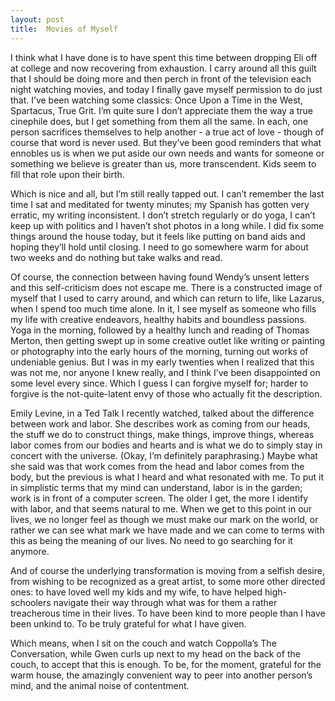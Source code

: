```yaml
---
layout: post
title:  Movies of Myself
---
```

I think what I have done is to have spent this time between dropping Eli off at college and now recovering from exhaustion. I carry around all this guilt that I should be doing more and then perch in front of the television each night watching movies, and today I finally gave myself permission to do just that. I’ve been watching some classics: Once Upon a Time in the West, Spartacus, True Grit. I’m quite sure I don’t appreciate them the way a true cinephile does, but I get something from them all the same. In each, one person sacrifices themselves to help another - a true act of love - though of course that word is never used. But they’ve been good reminders that what ennobles us is when we put aside our own needs and wants for someone or something we believe is greater than us, more transcendent. Kids seem to fill that role upon their birth.

Which is nice and all, but I’m still really tapped out. I can’t remember the last time I sat and meditated for twenty minutes; my Spanish has gotten very erratic, my writing inconsistent. I don’t stretch regularly or do yoga, I can’t keep up with politics and I haven’t shot photos in a long while. I did fix some things around the house today, but it feels like putting on band aids and hoping they’ll hold until closing. I need to go somewhere warm for about two weeks and do nothing but take walks and read. 

Of course, the connection between having found Wendy’s unsent letters and this self-criticism does not escape me. There is a constructed image of myself that I used to carry around, and which can return to life, like Lazarus, when I spend too much time alone. In it, I see myself as someone who fills my life with creative endeavors, healthy habits and boundless passions. Yoga in the morning, followed by a healthy lunch and reading of Thomas Merton, then getting swept up in some creative outlet like writing or painting or photography into the early hours of the morning, turning out works of undeniable genius. But I was in my early twenties when I realized that this was not me, nor anyone I knew really, and I think I’ve been disappointed on some level every since. Which I guess I can forgive myself for; harder to forgive is the not-quite-latent envy of those who actually fit the description.

Emily Levine, in a Ted Talk I recently watched, talked about the difference between work and labor. She describes work as coming from our heads, the stuff we do to construct things, make things, improve things, whereas labor comes from our bodies and hearts and is what we do to simply stay in concert with the universe. (Okay, I’m definitely paraphrasing.) Maybe what she said was that work comes from the head and labor comes from the body, but the previous is what I heard and what resonated with me. To put it in simplistic terms that my mind can understand, labor is in the garden; work is in front of a computer screen. The older I get, the more I identify with labor, and that seems natural to me. When we get to this point in our lives, we no longer feel as though we must make our mark on the world, or rather we can see what mark we have made and we can come to terms with this as being the meaning of our lives. No need to go searching for it anymore. 

And of course the underlying transformation is moving from a selfish desire, from wishing to be recognized as a great artist, to some more other directed ones: to have loved well my kids and my wife, to have helped high-schoolers navigate their way through what was for them a rather treacherous time in their lives. To have been kind to more people than I have been unkind to. To be truly grateful for what I have given.

Which means, when I sit on the couch and watch Coppolla’s The Conversation, while Gwen curls up next to my head on the back of the couch, to accept that this is enough. To be, for the moment, grateful for the warm house, the amazingly convenient way to peer into another person’s mind, and the animal noise of contentment. 
